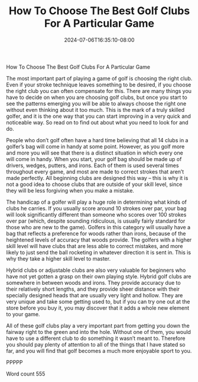 ﻿---
title: "How To Choose The Best Golf Clubs For A Particular Game"
date: 2024-07-06T16:35:10-08:00
description: "Choosing the Right Golf Clubs TXT Tips for Web Success"
featured_image: "/images/Choosing the Right Golf Clubs TXT.jpg"
tags: ["Choosing the Right Golf Clubs TXT"]
---

How To Choose The Best Golf Clubs For A Particular Game

The most important part of playing a game of golf is choosing the right club. Even if your stroke technique leaves something to be desired, if you choose the right club you can often compensate for this. There are many things you have to decide on when you are choosing golf clubs, but once you start to see the patterns emerging you will be able to always choose the right one without even thinking about it too much. This is the mark of a truly skilled golfer, and it is the one way that you can start improving in a very quick and noticeable way. So read on to find out about what you need to look for and do.

People who don’t golf often have a hard time believing that all 14 clubs in a golfer’s bag will come in handy at some point. However, as you golf more and more you will see that there is a distinct situation in which every one will come in handy. When you start, your golf bag should be made up of drivers, wedges, putters, and irons. Each of them is used several times throughout every game, and most are made to correct strokes that aren’t made perfectly. All beginning clubs are designed this way – this is why it is not a good idea to choose clubs that are outside of your skill level, since they will be less forgiving when you make a mistake.

The handicap of a golfer will play a huge role in determining what kinds of clubs he carries. If you usually score around 10 strokes over par, your bag will look significantly different than someone who scores over 100 strokes over par (which, despite sounding ridiculous, is usually fairly standard for those who are new to the game). Golfers in this category will usually have a bag that reflects a preference for woods rather than irons, because of the heightened levels of accuracy that woods provide. The golfers with a higher skill level will have clubs that are less able to correct mistakes, and more likely to just send the ball rocketing in whatever direction it is sent in. This is why they take a higher skill level to master.

Hybrid clubs or adjustable clubs are also very valuable for beginners who have not yet gotten a grasp on their own playing style. Hybrid golf clubs are somewhere in between woods and irons. They provide accuracy due to their relatively short lengths, and they provide sheer distance with their specially designed heads that are usually very light and hollow. They are very unique and take some getting used to, but if you can try one out at the store before you buy it, you may discover that it adds a whole new element to your game.

All of these golf clubs play a very important part from getting you down the fairway right to the green and into the hole. Without one of them, you would have to use a different club to do something it wasn’t meant to. Therefore you should pay plenty of attention to all of the things that I have stated so far, and you will find that golf becomes a much more enjoyable sport to you.

PPPPP

Word count 555

